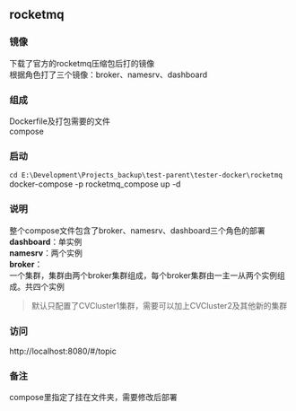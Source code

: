 ## rocketmq

### 镜像
下载了官方的rocketmq压缩包后打的镜像  
根据角色打了三个镜像：broker、namesrv、dashboard  


### 组成
Dockerfile及打包需要的文件  
compose  

### 启动
`cd E:\Development\Projects_backup\test-parent\tester-docker\rocketmq`  
docker-compose -p rocketmq_compose up -d  

  


### 说明
整个compose文件包含了broker、namesrv、dashboard三个角色的部署  
**dashboard**：单实例  
**namesrv**：两个实例  
**broker**：  
一个集群，集群由两个broker集群组成，每个broker集群由一主一从两个实例组成。共四个实例
> 默认只配置了CVCluster1集群，需要可以加上CVCluster2及其他新的集群


### 访问
http://localhost:8080/#/topic  


### 备注
compose里指定了挂在文件夹，需要修改后部署









